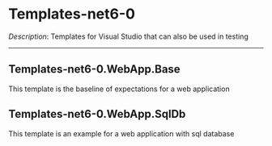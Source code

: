 # Templates-net6-0
*Description*: Templates for Visual Studio that can also be used in testing

---

## Templates-net6-0.WebApp.Base
This template is the baseline of expectations for a web application

## Templates-net6-0.WebApp.SqlDb
This template is an example for a web application with sql database
